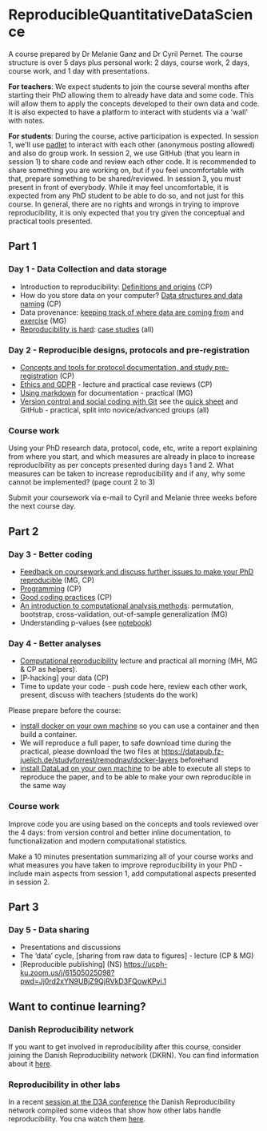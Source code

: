 # ReproducibleQuantitativeDataScience

A course prepared by Dr Melanie Ganz and Dr Cyril Pernet. The course structure is over 5 days plus personal work: 2 days, course work, 2 days, course work, and 1 day with presentations.

**For teachers**: We expect students to join the course several months after starting their PhD allowing them to already have data and some code. This will allow them to apply the concepts developed to their own data and code. It is also expected to have a platform to interact with students via a 'wall' with notes. 

**For students**: During the course, active participation is expected. In session 1, we'll use [padlet](https://padlet.com/dashboard) to interact with each other (anonymous posting allowed) and also do group work. In session 2, we use GitHub (that you learn in session 1) to share code and review each other code. It is recommended to share something you are working on, but if you feel uncomfortable with that, prepare something to be shared/reviewed. In session 3, you must present in front of everybody. While it may feel uncomfortable, it is expected from any PhD student to be able to do so, and not just for this course. In general, there are no rights and wrongs in trying to improve reproducibility, it is only expected that you try given the conceptual and practical tools presented.

## Part 1

### Day 1 - Data Collection and data storage

- Introduction to reproducibility: [Definitions and origins](./lecture_slides/1.01_Definitions&Origins.pdf) (CP) 
- How do you store data on your computer? [Data structures and data naming](./lecture_slides/1.02_StoringData&Code.pdf) (CP)
- Data provenance: [keeping track of where data are coming from](./lecture_slides/1.03_DataProvenance.pdf) and [exercise](./provenance/ProvenanceInPractice.ipynb) (MG)
- [Reproducibility is hard](./lecture_slides/1.04_ReproducibilityIsHard.pdf): [case studies](http://www.practicereproducibleresearch.org/core-chapters/4-casestudies.html) (all)

### Day 2 - Reproducible designs, protocols and pre-registration

- [Concepts and tools for protocol documentation, and study pre-registration](./lecture_slides/1.05_Concepts&Tools_doc&preregistration.pdf) (CP)
- [Ethics and GDPR](./lecture_slides/1.06_Ethic&GDPR) - lecture and practical case reviews (CP)
- [Using markdown](./lecture_slides/1.07_Using_markdown_for_documentation.pdf) for documentation - practical (MG)
- [Version control and social coding with Git](./lecture_slides/1.08_VersionControl_Mkd_SocialCoding.pdf) see the [quick sheet](https://github.com/CPernet/Quicksheets/blob/main/git_github/git.mkd) and GitHub - practical, split into novice/advanced groups (all) 

### Course work

Using your PhD research data, protocol, code, etc, write a report explaining from where you start, and which measures are already in place to increase reproducibility as per concepts presented during days 1 and 2. What measures can be taken to increase reproducibility and if any, why some cannot be implemented? (page count 2 to 3)

Submit your coursework via e-mail to Cyril and Melanie three weeks before the next course day.

## Part 2

### Day 3 - Better coding 

- [Feedback on coursework and discuss further issues to make your PhD reproducible](./lecture_slides/2.05_Feedback_2024.pdf) (MG, CP)
- [Programming](./lecture_slides/2.01_Programming.pdf) (CP)
- [Good coding practices](./lecture_slides/2.02_Better_coding.pdf) (CP) 
- [An introduction to computational analysis methods](./lecture_slides/2.03_Computational_analysis_methods.pdf): permutation, bootstrap, cross-validation, out-of-sample generalization (MG)
- Understanding p-values (see [notebook](https://github.com/melanieganz/ReproducibleQuantitativeDataScience-2024/blob/main/p_values/p_values.ipynb))

### Day 4 - Better analyses 

- [Computational reproducibility](https://files.inm7.de/mih/talks/computational-reproduccibility-in-practice) lecture and practical all morning (MH, MG & CP as helpers).
- [P-hacking] your data (CP)
- Time to update your code - push code here, review each other work, present, discuss with teachers (students do the work)

Please prepare before the course:
  - [install docker on your own machine](https://docs.docker.com/engine/install/) so you can use a container and then build a container.
  - We will reproduce a full paper, to safe download time during the practical, please download the two files at https://datapub.fz-juelich.de/studyforrest/remodnav/docker-layers beforehand
  - [install DataLad on your own machine](https://handbook.datalad.org/r?install) to be able to execute all steps to reproduce the paper, and to be able to make your own reproducible in the same way

### Course work 

Improve code you are using based on the concepts and tools reviewed over the 4 days: from version control and better inline documentation, to functionalization and modern computational statistics.  

Make a 10 minutes presentation summarizing all of your course works and what measures you have taken to improve reproducibility in your PhD - include main aspects from session 1, add computational aspects presented in session 2. 

## Part 3

### Day 5 - Data sharing 

- Presentations and discussions
- The ‘data’ cycle, [sharing from raw data to figures] - lecture (CP & MG)
- [Reproducible publishing] (NS)  https://ucph-ku.zoom.us/j/61505025098?pwd=Jj0rd2xYN9UBjZ9QjRVkD3FQowKPvi.1


## Want to continue learning?

### Danish Reproducibility network

If you want to get involved in reproducibility after this course, consider joining the Danish Reproducibility network (DKRN). You can find information about it [here](https://danish-repro.github.io/).


### Reproducibility in other labs

In a recent [session at the D3A conference](https://d3aconference.dk/level-up-your-data-amp-life-science-labs-reproducibility/) the Danish Reproducibility network compiled some videos that show how other labs handle reproducibility. You cna watch them [here](https://www.youtube.com/playlist?list=PLJPfqQPI6i_AfAP4U6zMOSuM9X2GlsHyC).

 
